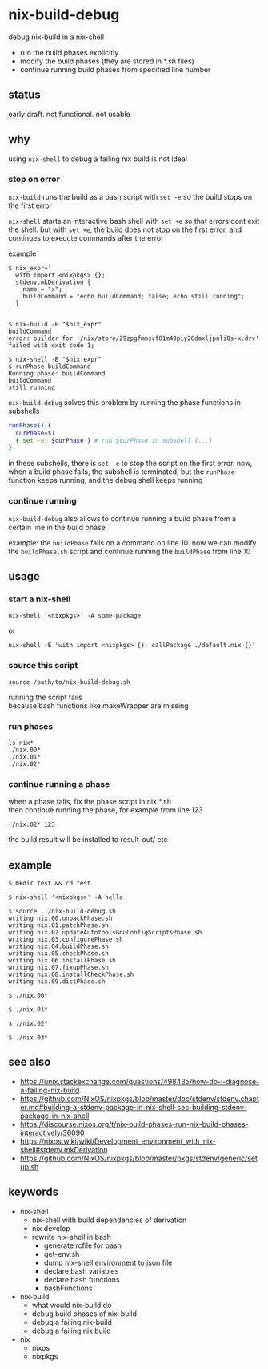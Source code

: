 # nix-build-debug

debug nix-build in a nix-shell

- run the build phases explicitly
- modify the build phases (they are stored in *.sh files)
- continue running build phases from specified line number



## status

early draft. not functional. not usable



## why

using `nix-shell` to debug a failing nix build is not ideal



### stop on error

`nix-build` runs the build as a bash script with `set -e`
so the build stops on the first error

`nix-shell` starts an interactive bash shell with `set +e`
so that errors dont exit the shell.
but with `set +e`, the build does not stop on the first error,
and continues to execute commands after the error

example

```console
$ nix_expr='
  with import <nixpkgs> {};
  stdenv.mkDerivation {
    name = "x";
    buildCommand = "echo buildCommand; false; echo still running";
  }
'

$ nix-build -E "$nix_expr"
buildCommand
error: builder for '/nix/store/29zpgfmmsvf81m49piy26daxljpnli0s-x.drv' failed with exit code 1;

$ nix-shell -E "$nix_expr"
$ runPhase buildCommand
Running phase: buildCommand
buildCommand
still running
```

`nix-build-debug` solves this problem
by running the phase functions in subshells

```sh
runPhase() {
  curPhase=$1
  ( set -e; $curPhase ) # run $curPhase in subshell (...)
}
```

in these subshells,
there is `set -e` to stop the script on the first error.
now, when a build phase fails, the subshell is terminated,
but the `runPhase` function keeps running, and the debug shell keeps running



### continue running

`nix-build-debug` also allows to
continue running a build phase from a certain line in the build phase

example:
the `buildPhase` fails on a command on line 10.
now we can modify the `buildPhase.sh` script
and continue running the `buildPhase` from line 10



## usage



### start a nix-shell

```
nix-shell '<nixpkgs>' -A some-package
```

or

```
nix-shell -E 'with import <nixpkgs> {}; callPackage ./default.nix {}'
```



### source this script

```
source /path/to/nix-build-debug.sh
```

running the script fails  
because bash functions like makeWrapper are missing



### run phases

```
ls nix*
./nix.00*
./nix.01*
./nix.02*
```



### continue running a phase

when a phase fails, fix the phase script in nix.*.sh  
then continue running the phase, for example from line 123

```
./nix.02* 123
```

the build result will be installed to result-out/ etc



## example

```
$ mkdir test && cd test

$ nix-shell '<nixpkgs>' -A hello

$ source ../nix-build-debug.sh
writing nix.00.unpackPhase.sh
writing nix.01.patchPhase.sh
writing nix.02.updateAutotoolsGnuConfigScriptsPhase.sh
writing nix.03.configurePhase.sh
writing nix.04.buildPhase.sh
writing nix.05.checkPhase.sh
writing nix.06.installPhase.sh
writing nix.07.fixupPhase.sh
writing nix.08.installCheckPhase.sh
writing nix.09.distPhase.sh

$ ./nix.00*

$ ./nix.01*

$ ./nix.02*

$ ./nix.03*
```



## see also

- https://unix.stackexchange.com/questions/498435/how-do-i-diagnose-a-failing-nix-build
- https://github.com/NixOS/nixpkgs/blob/master/doc/stdenv/stdenv.chapter.md#building-a-stdenv-package-in-nix-shell-sec-building-stdenv-package-in-nix-shell
- https://discourse.nixos.org/t/nix-build-phases-run-nix-build-phases-interactively/36090
- https://nixos.wiki/wiki/Development_environment_with_nix-shell#stdenv.mkDerivation
- https://github.com/NixOS/nixpkgs/blob/master/pkgs/stdenv/generic/setup.sh



## keywords

- nix-shell
  - nix-shell with build dependencies of derivation
  - nix develop
  - rewrite nix-shell in bash
    - generate rcfile for bash
    - get-env.sh
    - dump nix-shell environment to json file
    - declare bash variables
    - declare bash functions
    - bashFunctions
- nix-build
  - what would nix-build do
  - debug build phases of nix-build
  - debug a failing nix-build
  - debug a failing nix build
- nix
  - nixos
  - nixpkgs
